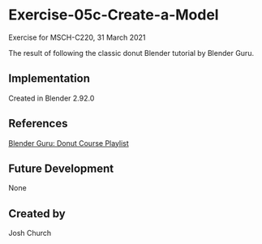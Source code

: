# Exercise-05c-Create-a-Model

Exercise for MSCH-C220, 31 March 2021

The result of following the classic donut Blender tutorial by Blender Guru.

## Implementation
Created in Blender 2.92.0

## References
[Blender Guru: Donut Course Playlist](https://www.youtube.com/watch?v=NyJWoyVx_XI&list=PLjEaoINr3zgEq0u2MzVgAaHEBt--xLB6U)

## Future Development
None

## Created by 
Josh Church
